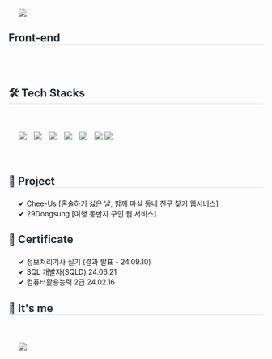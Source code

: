 <div style="text-align: left; margin: 20px;">
        <img src="https://capsule-render.vercel.app/api?type=waving&color=0:0b006b,100:6529d6&height=180&text=Gyuri's%20Github&animation=fadeIn&fontColor=ffffff&fontSize=40" />
</div>

<div style="text-align: left;">
    <h2 style="border-bottom: 1px solid #d8dee4; color: #282d33;">Front-end</h2>
    <br/><br/>
</div>

<div style="text-align: left;">
    <h2 style="border-bottom: 1px solid #d8dee4; color: #282d33;">🛠️ Tech Stacks</h2>
    <br>
    <div style="text-align: left; margin: 20px; white-space: nowrap;">
        <img src="https://img.shields.io/badge/Git-F05032?style=flat&logo=Git&logoColor=white" style="display: inline-block; margin-right: 10px;">
        <img src="https://img.shields.io/badge/Github-181717?style=flat&logo=Github&logoColor=white" style="display: inline-block; margin-right: 10px;">
        <img src="https://img.shields.io/badge/jQuery-0769AD?style=flat&logo=jQuery&logoColor=white" style="display: inline-block; margin-right: 10px;">
        <img src="https://img.shields.io/badge/Javascript-F7DF1E?style=flat&logo=Javascript&logoColor=white" style="display: inline-block; margin-right: 10px;">
        <img src="https://img.shields.io/badge/MySQL-4479A1?style=flat&logo=MySQL&logoColor=white" style="display: inline-block; margin-right: 10px;">
        <img src="https://img.shields.io/badge/React-61DAFB?style=flat&logo=React&logoColor=white" style="display: inline-block;">
        <img src="https://img.shields.io/badge/Bootstrap-7952B3?style=flat&logo=Bootstrap&logoColor=white" style="display: inline-block; margin-right: 10px;">
    </div>
    <br/>
</div>

<div style="text-align: left;">
    <h2 style="border-bottom: 1px solid #d8dee4; color: #282d33;">🎨 Project </h2>
    <div style="text-align: left; margin: 20px;">
        <div>✔ Chee-Us [혼술하기 싫은 날, 함께 마실 동네 친구 찾기 웹서비스]</div>
        <div>✔ 29Dongsung [여행 동반자 구인 웹 서비스]</div>
    </div>
</div>

<div style="text-align: left;">
    <h2 style="border-bottom: 1px solid #d8dee4; color: #282d33;">🏅 Certificate</h2>
    <div style="text-align: left; margin: 20px;">
        <div>✔ 정보처리기사 실기 (결과 발표 - 24.09.10)</div>
        <div>✔ SQL 개발자(SQLD) 24.06.21</div>
        <div>✔ 컴퓨터활용능력 2급 24.02.16</div>
    </div>
</div>

<div style="text-align: left;">
    <h2 style="border-bottom: 1px solid #d8dee4; color: #282d33;">🥰 It's me</h2>
    <br>
    <div style="text-align: left; margin: 20px;">
        <a href="https://velog.io/@rbfl7645/posts">
            <img src="https://img.shields.io/badge/Velog-20C997?style=flat&logo=Velog&logoColor=white&link=https://velog.io/@rbfl7645/posts">
        </a>
    </div>
    <br>
    <div style="text-align: left;">
    </div>
</div>

